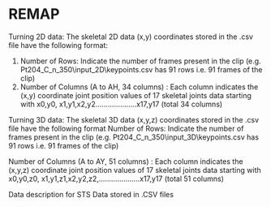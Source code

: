 # REMAP
Turning 2D data:
The skeletal 2D data (x,y) coordinates stored in the .csv file have the following format:
1. Number of Rows: Indicate the number of frames present in the clip 
(e.g. Pt204_C_n_350\input_2D\keypoints.csv has 91 rows i.e. 91 frames of the clip)
2. Number of Columns (A to AH, 34 columns) : Each column indicates the (x,y) coordinate joint position values of 17 skeletal joints data starting with x0,y0, x1,y1,x2,y2………………..x17,y17 (total 34 columns)  

Turning 3D data:
The skeletal 3D data (x,y,z) coordinates stored in the .csv file have the following format
Number of Rows: Indicate the number of frames present in the clip 
(e.g. Pt204_C_n_350\input_3D\keypoints.csv has 91 rows i.e. 91 frames of the clip)

Number of Columns (A to AY, 51 columns) : Each column indicates the (x,y,z) coordinate joint position values of 17 skeletal joints data starting with x0,y0,z0, x1,y1,z1,x2,y2,z2,………………..x17,y17 (total 51 columns)  

Data description for STS Data stored in .CSV files
